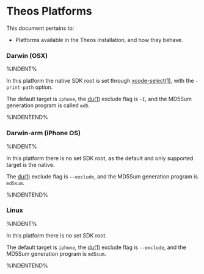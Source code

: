 # Theos Platforms

This document pertains to:

* Platforms available in the Theos installation, and how they behave.

### Darwin (OSX)

%INDENT%

In this platform the native SDK root is set through [xcode-select(1)](http://developer.apple.com/library/mac/#documentation/Darwin/Reference/ManPages/man1/xcode-select.1.html), with the `-print-path` option.

The default target is `iphone`, the [du(1)](http://linux.die.net/man/1/du) exclude flag is `-I`, and the MD5Sum generation program is called `md5`.

%INDENTEND%

### Darwin-arm (iPhone OS)

%INDENT%

In this platform there is no set SDK root, as the default and only supported target is the native.

The [du(1)](http://linux.die.net/man/1/du) exclude flag is `--exclude`, and the MD5Sum generation program is `md5sum`.

%INDENTEND%

### Linux

%INDENT%

In this platform there is no set SDK root. 

The default target is `iphone`, the [du(1)](http://linux.die.net/man/1/du) exclude flag is `--exclude`, and the MD5Sum generation program is `md5sum`.

%INDENTEND%

